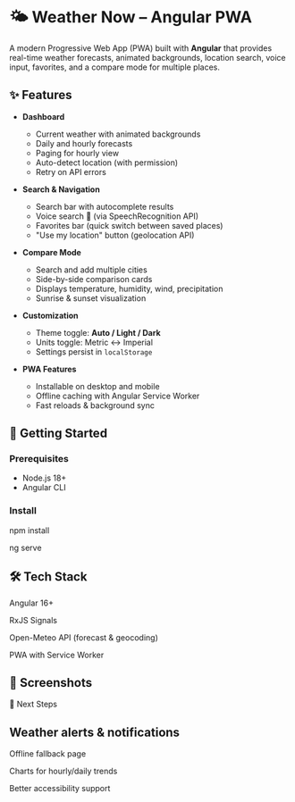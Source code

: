 # 🌤️ Weather Now – Angular PWA

A modern Progressive Web App (PWA) built with **Angular** that provides real-time weather forecasts, animated backgrounds, location search, voice input, favorites, and a compare mode for multiple places.  

## ✨ Features

- **Dashboard**
  - Current weather with animated backgrounds
  - Daily and hourly forecasts
  - Paging for hourly view
  - Auto-detect location (with permission)
  - Retry on API errors

- **Search & Navigation**
  - Search bar with autocomplete results
  - Voice search 🎤 (via SpeechRecognition API)
  - Favorites bar (quick switch between saved places)
  - "Use my location" button (geolocation API)

- **Compare Mode**
  - Search and add multiple cities
  - Side-by-side comparison cards
  - Displays temperature, humidity, wind, precipitation
  - Sunrise & sunset visualization

- **Customization**
  - Theme toggle: **Auto / Light / Dark**
  - Units toggle: Metric ↔ Imperial
  - Settings persist in `localStorage`

- **PWA Features**
  - Installable on desktop and mobile
  - Offline caching with Angular Service Worker
  - Fast reloads & background sync

## 🚀 Getting Started

### Prerequisites
- Node.js 18+
- Angular CLI

### Install

npm install

ng serve

## 🛠️ Tech Stack

Angular 16+

RxJS Signals

Open-Meteo API (forecast & geocoding)

PWA with Service Worker

## 📸 Screenshots

🔮 Next Steps

## Weather alerts & notifications

Offline fallback page

Charts for hourly/daily trends

Better accessibility support

```bash

